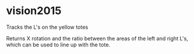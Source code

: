 # vision2015
Tracks the L's on the yellow totes

Returns X rotation and the ratio between the areas of the 
left and right L's, which can be used to line up with the
tote. 
